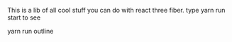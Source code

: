 This is a lib of all cool stuff you can do with react three fiber.
type yarn run start to see

yarn run outline